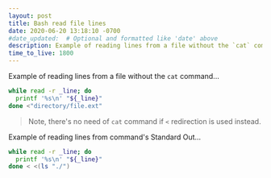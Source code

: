 ```yaml
---
layout: post
title: Bash read file lines
date: 2020-06-20 13:18:10 -0700
#date_updated:  # Optional and formatted like 'date' above
description: Example of reading lines from a file without the `cat` command
time_to_live: 1800
---
```




Example of reading lines from a file without the `cat` command...


```bash
while read -r _line; do
  printf '%s\n' "${_line}"
done <"directory/file.ext"
```


> Note, there's no need of `cat` command if `<` redirection is used instead.


Example of reading lines from command's Standard Out...


```bash
while read -r _line; do
  printf '%s\n' "${_line}"
done < <(ls "./")
```
